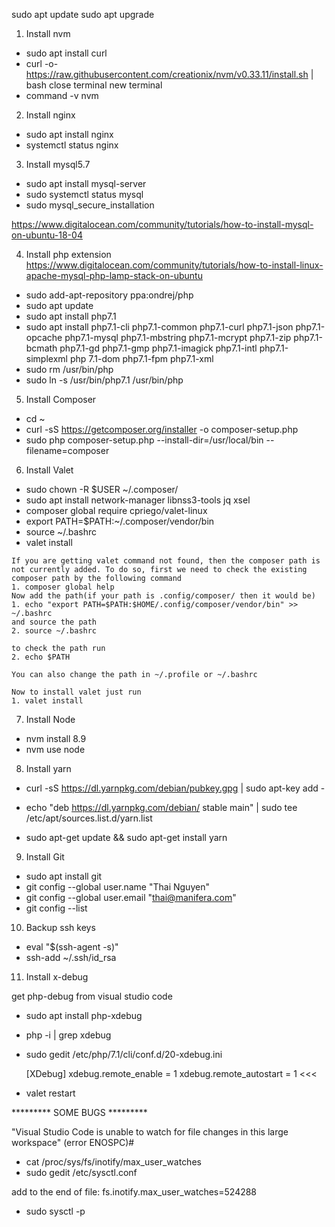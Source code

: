 sudo apt update
sudo apt upgrade

1. Install nvm
* sudo apt install curl
* curl -o- https://raw.githubusercontent.com/creationix/nvm/v0.33.11/install.sh | bash
close terminal
new terminal
* command -v nvm

2. Install nginx

* sudo apt install nginx
* systemctl status nginx

3. Install mysql5.7

* sudo apt install mysql-server
* sudo systemctl status mysql
* sudo mysql_secure_installation

https://www.digitalocean.com/community/tutorials/how-to-install-mysql-on-ubuntu-18-04

4. Install php extension
  https://www.digitalocean.com/community/tutorials/how-to-install-linux-apache-mysql-php-lamp-stack-on-ubuntu

* sudo add-apt-repository ppa:ondrej/php
* sudo apt update
* sudo apt install php7.1
* sudo apt install php7.1-cli php7.1-common php7.1-curl php7.1-json php7.1-opcache php7.1-mysql php7.1-mbstring php7.1-mcrypt php7.1-zip php7.1-bcmath php7.1-gd php7.1-gmp php7.1-imagick php7.1-intl php7.1-simplexml php 7.1-dom php7.1-fpm php7.1-xml
* sudo rm /usr/bin/php
* sudo ln -s /usr/bin/php7.1 /usr/bin/php

5. Install Composer
* cd ~
* curl -sS https://getcomposer.org/installer -o composer-setup.php
* sudo php composer-setup.php --install-dir=/usr/local/bin --filename=composer

6. Install Valet
* sudo chown -R $USER ~/.composer/
* sudo apt install network-manager libnss3-tools jq xsel
* composer global require cpriego/valet-linux
* export PATH=$PATH:~/.composer/vendor/bin
* source ~/.bashrc
* valet install

```
If you are getting valet command not found, then the composer path is not currently added. To do so, first we need to check the existing composer path by the following command
1. composer global help
Now add the path(if your path is .config/composer/ then it would be)
1. echo "export PATH=$PATH:$HOME/.config/composer/vendor/bin" >> ~/.bashrc
and source the path
2. source ~/.bashrc

to check the path run 
2. echo $PATH

You can also change the path in ~/.profile or ~/.bashrc

Now to install valet just run 
1. valet install
```

7. Install Node
* nvm install 8.9
* nvm use node

8. Install yarn
* curl -sS https://dl.yarnpkg.com/debian/pubkey.gpg | sudo apt-key add -
* echo "deb https://dl.yarnpkg.com/debian/ stable main" | sudo tee /etc/apt/sources.list.d/yarn.list

* sudo apt-get update && sudo apt-get install yarn

9. Install Git
* sudo apt install git
* git config --global user.name "Thai Nguyen"
* git config --global user.email "thai@manifera.com"
* git config --list

10. Backup ssh keys

* eval "$(ssh-agent -s)"
* ssh-add ~/.ssh/id_rsa


11. Install x-debug

get php-debug from visual studio code
* sudo apt install php-xdebug
* php -i | grep xdebug
* sudo gedit /etc/php/7.1/cli/conf.d/20-xdebug.ini

  >>>
  [XDebug]
  xdebug.remote_enable = 1
  xdebug.remote_autostart = 1
  <<<

* valet restart

********* SOME BUGS *********

"Visual Studio Code is unable to watch for file changes in this large workspace" (error ENOSPC)#

* cat /proc/sys/fs/inotify/max_user_watches
* sudo gedit /etc/sysctl.conf

add to the end of file: fs.inotify.max_user_watches=524288

* sudo sysctl -p
